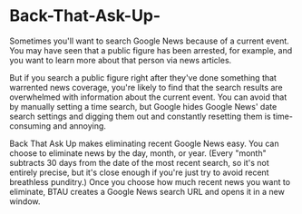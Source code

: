 # Back-That-Ask-Up-

Sometimes you'll want to search Google News because of a current event. You may have seen that a public figure has been arrested, for example, and you want to learn more about that person via news articles. 

But if you search a public figure right after they've done something that warrented news coverage, you're likely to find that the search results are overwhelmed with information about the current event. You can avoid that by manually setting a time search, but Google hides Google News' date search settings and digging them out and constantly resetting them is time-consuming and annoying. 

Back That Ask Up makes eliminating recent Google News easy. You can choose to eliminate news by the day, month, or year. (Every "month" subtracts 30 days from the date of the most recent search, so it's not entirely precise, but it's close enough if you're just try to avoid recent breathless punditry.) Once you choose how much recent news you want to eliminate, BTAU creates a Google News search URL and opens it in a new window. 

